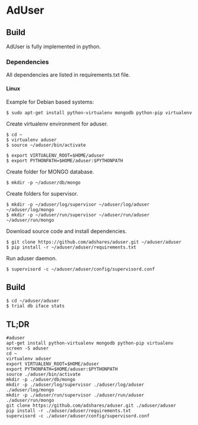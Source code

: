 # AdUser
## Build
AdUser is fully implemented in python.

### Dependencies

All dependencies are listed in requirements.txt file.

#### Linux

Example for Debian based systems:
```
$ sudo apt-get install python-virtualenv mongodb python-pip virtualenv
```

Create virtualenv environment for aduser.
```
$ cd ~
$ virtualenv aduser
$ source ~/aduser/bin/activate

$ export VIRTUALENV_ROOT=$HOME/aduser
$ export PYTHONPATH=$HOME/aduser:$PYTHONPATH
```

Create folder for MONGO database.
```
$ mkdir -p ~/aduser/db/mongo
```


Create folders for supervisor.
```
$ mkdir -p ~/aduser/log/supervisor ~/aduser/log/aduser ~/aduser/log/mongo
$ mkdir -p ~/aduser/run/supervisor ~/aduser/run/aduser ~/aduser/run/mongo
```

Download source code and install dependencies.
```
$ git clone https://github.com/adshares/aduser.git ~/aduser/aduser
$ pip install -r ~/aduser/aduser/requirements.txt
```

Run aduser daemon.
```
$ supervisord -c ~/aduser/aduser/config/supervisord.conf
```

## Build
```
$ cd ~/aduser/aduser
$ trial db iface stats
```
## TL;DR  
```
#aduser
apt-get install python-virtualenv mongodb python-pip virtualenv
screen -S aduser
cd ~
virtualenv aduser
export VIRTUALENV_ROOT=$HOME/aduser
export PYTHONPATH=$HOME/aduser:$PYTHONPATH
source ./aduser/bin/activate
mkdir -p ./aduser/db/mongo
mkdir -p ./aduser/log/supervisor ./aduser/log/aduser ./aduser/log/mongo
mkdir -p ./aduser/run/supervisor ./aduser/run/aduser ./aduser/run/mongo
git clone https://github.com/adshares/aduser.git ./aduser/aduser
pip install -r ./aduser/aduser/requirements.txt
supervisord -c ./aduser/aduser/config/supervisord.conf
```
